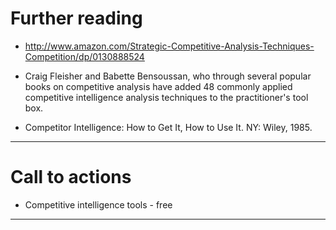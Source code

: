 # Further reading

* http://www.amazon.com/Strategic-Competitive-Analysis-Techniques-Competition/dp/0130888524

*  Craig Fleisher and Babette Bensoussan, who through several popular books on competitive analysis have added 48 commonly applied competitive intelligence analysis techniques to the practitioner's tool box.

* Competitor Intelligence: How to Get It, How to Use It. NY: Wiley, 1985.

***

# Call to actions

* Competitive intelligence tools - free

***